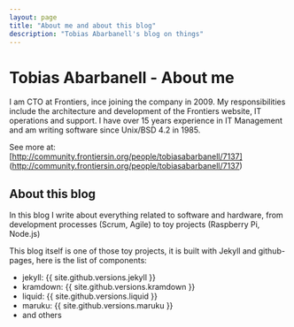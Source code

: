 ```yaml
---
layout: page
title: "About me and about this blog"
description: "Tobias Abarbanell's blog on things"
---
```


# Tobias Abarbanell - About me

I am CTO at Frontiers, ince joining the company in 2009. 
My responsibilities include the architecture and development 
of the Frontiers website, IT operations and support. 
I have over 15 years experience in IT Management and am 
writing software since Unix/BSD 4.2 in 1985. 

See more at: [http://community.frontiersin.org/people/tobiasabarbanell/7137]
(http://community.frontiersin.org/people/tobiasabarbanell/7137)

## About this blog

In this blog I write about everything related to software and hardware, from 
development processes (Scrum, Agile) to toy projects (Raspberry Pi, Node.js)


This blog itself is one of those toy projects, it is built with Jekyll and 
github-pages, here is the list of components: 

- jekyll: {{ site.github.versions.jekyll }}
- kramdown: {{ site.github.versions.kramdown }}
- liquid: {{ site.github.versions.liquid }}
- maruku: {{ site.github.versions.maruku }}
- and others


